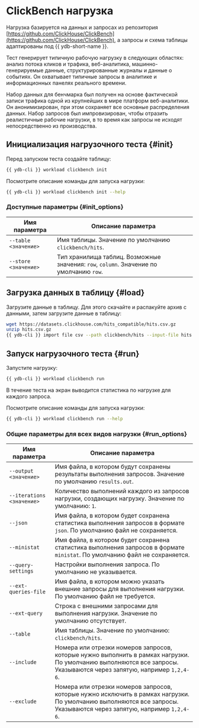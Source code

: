 # ClickBench нагрузка

Нагрузка базируется на данных и запросах из репозитория [https://github.com/ClickHouse/ClickBench](https://github.com/ClickHouse/ClickBench), а запросы и схема таблицы адаптированы под {{ ydb-short-name }}.

Тест генерирует типичную рабочую нагрузку в следующих областях: анализ потока кликов и трафика, веб-аналитика, машинно-генерируемые данные, структурированные журналы и данные о событиях. Он охватывает типичные запросы в аналитике и информационных панелях реального времени.

Набор данных для бенчмарка был получен на основе фактической записи трафика одной из крупнейших в мире платформ веб-аналитики. Он анонимизирован, при этом сохраняет все основные распределения данных. Набор запросов был импровизирован, чтобы отразить реалистичные рабочие нагрузки, в то время как запросы не исходят непосредственно из производства.

## Инициализация нагрузочного теста {#init}

Перед запуском теста создайте таблицу:

```bash
{{ ydb-cli }} workload clickbench init
```

Посмотрите описание команды для запуска нагрузки:

```bash
{{ ydb-cli }} workload clickbench init --help
```

### Доступные параметры {#init_options}

Имя параметра | Описание параметра
---|---
`--table <значение>` | Имя таблицы. Значение по умолчанию `clickbench/hits`.
`--store <значение>` | Тип хранилища таблиц. Возможные значения: `row`, `column`. Значение по умолчанию `row`.

## Загрузка данных в таблицу {#load}

Загрузите данные в таблицу. Для этого скачайте и распакуйте архив с данными, затем загрузите данные в таблицу:

```bash
wget https://datasets.clickhouse.com/hits_compatible/hits.csv.gz
unzip hits.csv.gz
{{ ydb-cli }} import file csv --path clickbench/hits --input-file hits.csv
```

## Запуск нагрузочного теста {#run}

Запустите нагрузку:

```bash
{{ ydb-cli }} workload clickbench run
```

В течение теста на экран выводится статистика по нагрузке для каждого запроса.

Посмотрите описание команды для запуска нагрузки:

```bash
{{ ydb-cli }} workload clickbench run --help
```

### Общие параметры для всех видов нагрузки {#run_options}

Имя параметра | Описание параметра
---|---
`--output <значение>` |  Имя файла, в котором будут сохранены результаты выполнения запросов. Значение по умолчанию `results.out`.
`--iterations <значение>` | Количество выполнений каждого из запросов нагрузки, создающих нагрузку. Значение по умолчанию: `1`.
`--json` | Имя файла, в котором будет сохранена статистика выполнения запросов в формате `json`. По умолчанию файл не сохраняется.
`--ministat` | Имя файла, в котором будет сохранена статистика выполнения запросов в формате `ministat`. По умолчанию файл не сохраняется.
`--query-settings` | Настройки выполнения запроса. По умолчанию не указывается.
`--ext-queries-file` | Имя файла, в котором можно указать внешние запросы для выполнения нагрузки. По умолчанию файл не требуется.
`--ext-query` | Строка с внешними запросами для выполнения нагрузки. Значение по умолчанию отсутствует.
`--table` | Имя таблицы. Значение по умолчанию: `clickbench/hits`.
`--include` | Номера или отрезки номеров запросов, которые нужно выполнить в рамках нагрузки. По умолчанию выполняются все запросы. Указываются через запятую, например `1,2,4-6`.
`--exclude` | Номера или отрезки номеров запросов, которые нужно исключить в рамках нагрузки. По умолчанию выполняются все запросы. Указываются через запятую, например `1,2,4-6`.
